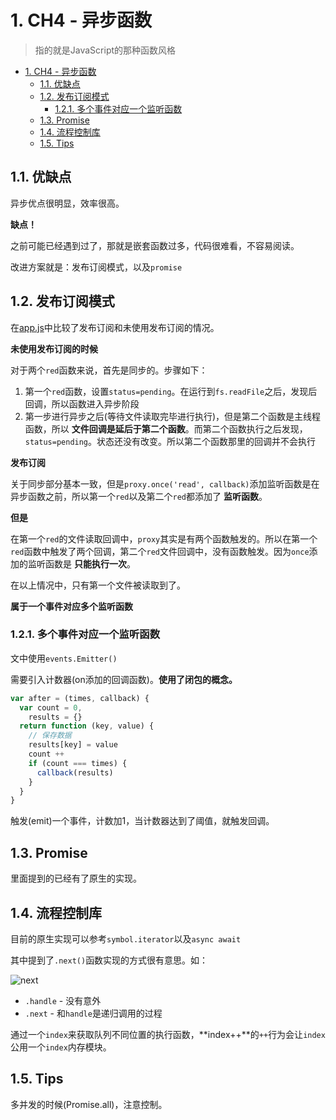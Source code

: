 # 1. CH4 - 异步函数
> 指的就是JavaScript的那种函数风格

<!-- TOC -->

- [1. CH4 - 异步函数](#1-ch4---异步函数)
  - [1.1. 优缺点](#11-优缺点)
  - [1.2. 发布订阅模式](#12-发布订阅模式)
    - [1.2.1. 多个事件对应一个监听函数](#121-多个事件对应一个监听函数)
  - [1.3. Promise](#13-promise)
  - [1.4. 流程控制库](#14-流程控制库)
  - [1.5. Tips](#15-tips)

<!-- /TOC -->

## 1.1. 优缺点

异步优点很明显，效率很高。

**缺点！**

之前可能已经遇到过了，那就是嵌套函数过多，代码很难看，不容易阅读。

改进方案就是：发布订阅模式，以及`promise`

## 1.2. 发布订阅模式

在[app.js](https://github.com/JiangWeixian/JS-Books/tree/master/%E6%B7%B1%E5%85%A5%E6%B5%85%E5%87%BA%E5%AD%A6%E4%B9%A0Nodejs/CH4-%E5%BC%82%E6%AD%A5%E7%BC%96%E7%A8%8B)中比较了发布订阅和未使用发布订阅的情况。

**未使用发布订阅的时候**

对于两个`red`函数来说，首先是同步的。步骤如下：

1. 第一个`red`函数，设置`status=pending`。在运行到`fs.readFile`之后，发现后回调，所以函数进入异步阶段
2. 第一步进行异步之后(等待文件读取完毕进行执行)，但是第二个函数是主线程函数，所以 **文件回调是延后于第二个函数**。而第二个函数执行之后发现，`status=pending`。状态还没有改变。所以第二个函数那里的回调并不会执行

**发布订阅**

关于同步部分基本一致，但是`proxy.once('read', callback)`添加监听函数是在异步函数之前，所以第一个`red`以及第二个`red`都添加了 **监听函数**。

**但是**

在第一个`red`的文件读取回调中，`proxy`其实是有两个函数触发的。所以在第一个`red`函数中触发了两个回调，第二个`red`文件回调中，没有函数触发。因为`once`添加的监听函数是 **只能执行一次**。

在以上情况中，只有第一个文件被读取到了。

**属于一个事件对应多个监听函数**

### 1.2.1. 多个事件对应一个监听函数

文中使用`events.Emitter()`

需要引入计数器(on添加的回调函数)。**使用了闭包的概念。**

```JavaScript
var after = (times, callback) {
  var count = 0,
    results = {}
  return function (key, value) {
    // 保存数据
    results[key] = value
    count ++
    if (count === times) {
      callback(results)
    }
  }
}
```

触发(emit)一个事件，计数加1，当计数器达到了阈值，就触发回调。

## 1.3. Promise

里面提到的已经有了原生的实现。

## 1.4. 流程控制库

目前的原生实现可以参考`symbol.iterator`以及`async await`

其中提到了`.next()`函数实现的方式很有意思。如：

![next]()

* `.handle` - 没有意外
* `.next` - 和`handle`是递归调用的过程

通过一个`index`来获取队列不同位置的执行函数，**index++**的`++`行为会让`index`公用一个`index`内存模块。

## 1.5. Tips

多并发的时候(Promise.all)，注意控制。